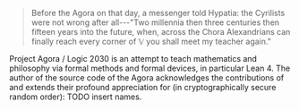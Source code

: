 <!-- pandoc index.md -s --mathjax --highlight-style pygments --bibliography /home/hypatia/Workspace/Library/zotero.bib --citeproc -o index.html -->

> Before the Agora on that day, a messenger told Hypatia: the Cyrilists were not wrong after all---"Two millennia then three centuries then fifteen years into the future, when, across the Chora Alexandrians can finally reach every corner of 𝕍 you shall meet my teacher again."

Project Agora / Logic 2030 is an attempt to teach mathematics and philosophy via formal methods and formal devices, in particular Lean 4. The author of the source code of the Agora acknowledges the contributions of and extends their profound appreciation for (in cryptographically secure random order): TODO insert names.
